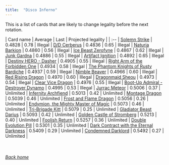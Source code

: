 ```yaml
---
title:  "Disco Inferno"
---
```


This is a list of cards that are likely to change legality before the next rotation.

| Card name | Average | Last | Projected legality |
| :-- |
[Solemn Strike](https://db.ygoprodeck.com/card/?search=Solemn%20Strike) | 0.4828 | 0.78 | Illegal |
[D/D Cerberus](https://db.ygoprodeck.com/card/?search=D/D%20Cerberus) | 0.4836 | 0.65 | Illegal |
[Naturia Barkion](https://db.ygoprodeck.com/card/?search=Naturia%20Barkion) | 0.4860 | 0.56 | Illegal |
[Ice Beast Zerofyne](https://db.ygoprodeck.com/card/?search=Ice%20Beast%20Zerofyne) | 0.4867 | 0.62 | Illegal |
[Junk Gardna](https://db.ygoprodeck.com/card/?search=Junk%20Gardna) | 0.4886 | 0.55 | Illegal |
[Artifact Ignition](https://db.ygoprodeck.com/card/?search=Artifact%20Ignition) | 0.4892 | 0.65 | Illegal |
[Destiny HERO - Dasher](https://db.ygoprodeck.com/card/?search=Destiny%20HERO%20-%20Dasher) | 0.4905 | 0.55 | Illegal |
[Right Arm of the Forbidden One](https://db.ygoprodeck.com/card/?search=Right%20Arm%20of%20the%20Forbidden%20One) | 0.4934 | 0.58 | Illegal |
[The Phantom Knights of Rusty Bardiche](https://db.ygoprodeck.com/card/?search=The%20Phantom%20Knights%20of%20Rusty%20Bardiche) | 0.4937 | 0.59 | Illegal |
[Nimble Beaver](https://db.ygoprodeck.com/card/?search=Nimble%20Beaver) | 0.4966 | 0.60 | Illegal |
[Red Rising Dragon](https://db.ygoprodeck.com/card/?search=Red%20Rising%20Dragon) | 0.4970 | 0.60 | Illegal |
[Dragonmaid Sheou](https://db.ygoprodeck.com/card/?search=Dragonmaid%20Sheou) | 0.4973 | 0.54 | Illegal |
[Clear Vice Dragon](https://db.ygoprodeck.com/card/?search=Clear%20Vice%20Dragon) | 0.4976 | 0.55 | Illegal |
[Boot-Up Admiral - Destroyer Dynamo](https://db.ygoprodeck.com/card/?search=Boot-Up%20Admiral%20-%20Destroyer%20Dynamo) | 0.4995 | 0.53 | Illegal |
[Jurrac Meteor](https://db.ygoprodeck.com/card/?search=Jurrac%20Meteor) | 0.5006 | 0.37 | Unlimited |
[Infernity Archfiend](https://db.ygoprodeck.com/card/?search=Infernity%20Archfiend) | 0.5013 | 0.42 | Unlimited |
[Montage Dragon](https://db.ygoprodeck.com/card/?search=Montage%20Dragon) | 0.5039 | 0.46 | Unlimited |
[Frost and Flame Dragon](https://db.ygoprodeck.com/card/?search=Frost%20and%20Flame%20Dragon) | 0.5056 | 0.26 | Unlimited |
[Endymion, the Mighty Master of Magic](https://db.ygoprodeck.com/card/?search=Endymion,%20the%20Mighty%20Master%20of%20Magic) | 0.5073 | 0.46 | Unlimited |
[Tri-Brigade Kitt](https://db.ygoprodeck.com/card/?search=Tri-Brigade%20Kitt) | 0.5079 | 0.25 | Unlimited |
[Gladiator Beast Darius](https://db.ygoprodeck.com/card/?search=Gladiator%20Beast%20Darius) | 0.5093 | 0.42 | Unlimited |
[Golden Castle of Stromberg](https://db.ygoprodeck.com/card/?search=Golden%20Castle%20of%20Stromberg) | 0.5213 | 0.40 | Unlimited |
[Foolish Return](https://db.ygoprodeck.com/card/?search=Foolish%20Return) | 0.5257 | 0.36 | Unlimited |
[Double Evolution Pill](https://db.ygoprodeck.com/card/?search=Double%20Evolution%20Pill) | 0.5301 | 0.35 | Unlimited |
[Dark Contract with the Eternal Darkness](https://db.ygoprodeck.com/card/?search=Dark%20Contract%20with%20the%20Eternal%20Darkness) | 0.5409 | 0.29 | Unlimited |
[Condemned Darklord](https://db.ygoprodeck.com/card/?search=Condemned%20Darklord) | 0.5492 | 0.27 | Unlimited |

<br>

###### [Back home](index)